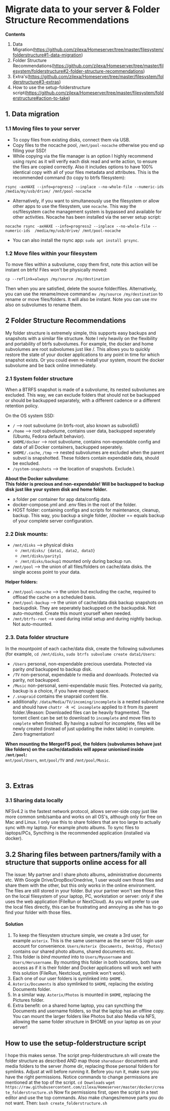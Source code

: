 # Migrate data to your server & Folder Structure Recommendations

**Contents**
1. Data Migration(https://github.com/zilexa/Homeserver/tree/master/filesystem/folderstructure#1-data-migration)
2. Folder Structure Recommendations(https://github.com/zilexa/Homeserver/tree/master/filesystem/folderstructure#2-folder-structure-recommendations)
3. Extra's(https://github.com/zilexa/Homeserver/tree/master/filesystem/folderstructure#3-extras)
4. How to use the setup-folderstructure script(https://github.com/zilexa/Homeserver/tree/master/filesystem/folderstructure#action-to-take)

## 1. Data migration 
### 1.1 Moving files to your server
- To copy files from existing disks, connect them via USB. 
- Copy files to the nocache pool, `/mnt/pool-nocache` otherwise you end up filling your SSD!
- While copying via the file manager is an option I highly recommend using rsync as it will verify each disk read and write action, to ensure the files are copied correctly. Also it includes options to have 100% identical copy with all of your files metadata and attributes. This is the recommended command (to copy to btrfs filesystem): 

`rsync -axHAXE --info=progress2 --inplace --no-whole-file --numeric-ids  /media/my/usb/drive/ /mnt/pool-nocache`
- Alternatively, if you want to simultaneously use the filesystem or allow other apps to use the filesystem, use `nocache`. This way the os/filesystem cache management system is bypassed and available for other activities. Nocache has been installed via the server setup script: 

`nocache rsync -axHAXE --info=progress2 --inplace --no-whole-file --numeric-ids  /media/my/usb/drive/ /mnt/pool-nocache`
- You can also install the rsync app: `sudo apt install grsync`. 

### 1.2 Move files within your filesystem
To move files within a subvolume, copy them first, note this action will be instant on btrfs! Files won't be physically moved: 

`cp --reflink=always /my/source /my/destination`

Then when you are satisfied, delete the source folder/files. 
Alternatively, you can use the rename/move command `mv /my/source /my/destination` to rename or move files/folders. It will also be instant. Note you can use mv also on subvolumes to rename them. 

## 2 Folder Structure Recommendations
My folder structure is extremely simple, this supports easy backups and snapshots with a similar file structure. 
Note I rely heavily on the flexibility and portability of btrfs subvolumes. 
For example, the docker and home subvolumes are root subvolumes just like /. This allows you to quickly restore the state of your docker applications to any point in time for which snapshot exists. Or you could even re-install your system, mount the docker subvolume and be back online immediately. 

### 2.1 System folder structure
When a BTRFS snapshot is made of a subvolume, its nested subvolumes are excluded. This way, we can exclude folders that should not be backupped or should be backupped separately, with a different cadence or a different retention policy.  

On the OS system SSD: 
- `/` --> root subvolume (in btrfs-root, also known as subvolid5)
- `/home` --> root subvolume, contains user data, backupped seperately (Ubuntu, Fedora default behavior).
- `$HOME/docker` --> root subvolume, contains non-expendable config and data of all Docker containers, backupped seperately.  
- `$HOME/.cache`, `/tmp` --> nested subvolumes are excluded when the parent subvol is snapshotted. These folders contain expendable data, should be excluded.  
- `/system-snapshots` --> the location of snapshots. Exclude.\

**About the Docker subvolume**:\
**This folder is precious and non-expendable! Will be backupped to backup disk just like your system disk and home folder.**
- a folder per container for app data/config data. 
- docker-compose.yml and .env files in the root of the folder.
- HOST folder: containing configs and scripts for maintenance, cleanup, backup. This way, you backup a single folder, /docker == equals backup of your complete server configuration. 

### 2.2 Disk mounts: 
- `/mnt/disks` --> physical disks
  - `/mnt/disks/ {data1, data2, data3}`
  - `/mnt/disks/parity1` 
  - `/mnt/disks/backup1` mounted only during backup run. 
- `/mnt/pool` --> the union of all files/folders on cache/data disks. the single access point to your data.

**Helper folders:**
- `/mnt/pool-nocache` --> the union but excluding the cache, required to offload the cache on a scheduled basis. 
- `/mnt/pool-backup` --> the union of cache/data disk backup snapshots on backupdisk. They are seperately backupped on the backupdisk. Not auto-mounted. Create this mount yourself when needed. 
- `/mnt/btrfs-root` --> used during initial setup and during nightly backup. Not auto-mounted.

### 2.3. Data folder structure
In the mountpoint of each cache/data disk, create the following subvolumes (for example, `cd /mnt/disks`, `sudo btrfs subvolume create data1/Users`: 
- `/Users` personal, non-expendable precious userdata. Protected via parity _and_ backupped to backup disk. 
- `/TV` non-personal, expendable tv media and downloads. Protected via parity, not backupped. 
- `/Music` non-personal, semi-expendable music files. Protected via parity, backup is a choice, if you have enough space. 
- `/.snapraid` contains the snapraid content file.
- additionally: `/data/Media/TV/incoming/incomplete` is a nested subvolume and should have `chattr -R +C incomplete` applied to it from its parent folder.\Reason: Downloaded files can be heavily fragmented. The torrent client can be set to download to `incomplete` and move files to `complete` when finished. By having a subvol for incomplete, files will be newly created (instead of just updating the index table) in complete. Zero fragmentation!

**When mounting the MergerFS pool, the folders (subvolumes behave just like folders) on the cache/datadisks will appear unionised inside `/mnt/pool`:**\
`mnt/pool/Users`, `mnt/pool/TV` and `/mnt/pool/Music`.  

&nbsp;

## 3. Extras 
### 3.1 Sharing data locally
NFSv4.2 is the fastest network protocol, allows server-side copy just like more common smb/samba and works on all OS's, although only for free on Mac and Linux. 
I only use this to share folders that are too large to actually sync with my laptop. For example photo albums. To sync files to laptops/PCs, Syncthing is the recommended application (installed via docker). 

## 3.2 Sharing files between partners/family with a structure that supports online access for all
The issue: My partner and I share photo albums, administrative documents etc. With Google Drive/DropBox/Onedrive, 1 user would own those files and share them with the other, but this only works in the online environment. The files are still stored in your folder. 
But your partner won't see those files on the local filesystem of your laptop, PC, workstation or server: only if she uses the web application (FileRun or NextCloud). As you will prefer to use the local files directly, this can be frustrating and annoying as she has to go find your folder with those files.

#### Solution
1. To keep the filesystem structure simple, we create a 3rd user, for example `asterix`. This is the same username as the server OS login user account for convenience. `Users/Asterix {Documents, Desktop, Photos}` contains our shared photo albums, shared documents etc. 
2. This folder is _bind mounted_ into to `Users/Myusername` and `Users/Herusername`. By mounting this folder in both locations, both have access as if it is their folder and Docker applications will work well with this solution (FileRun, Nextcloud, symlink won't work). 
3. Each one of our user folders is symlinked into `$HOME`.
4. `Asterix/Documents` is also symlinked to `$HOME`, replacing the existing Documents folder. 
5. In a similar way. `Asterix/Photos` is mounted in `$HOME`, replacing the Pictures folder. 
6. Extra benefit: on a shared home laptop, you can syncthing the Documents and username folders, so that the laptop has an offline copy. You can mount the larger folders like Photos but also Media via NFS, allowing the same folder structure in $HOME on your laptop as on your server! 

## How to use the setup-folderstructure script
I hope this makes sense. The script prep-folderstructure.sh will create the folder structure as described AND map those `shareduser` documents and media folders to the server /home dir, replacing those personal folders for symlinks. Adjust at will before running it.
Before you run it, make sure you have the right permissions. Notice commands to change permissions are mentioned at the top of the script. 
`cd Downloads`
`wget https://raw.githubusercontent.com/zilexa/Homeserver/master/docker/create_folderstructure.sh`
Now fix permissions first, open the script in a text editor and use the top commands. Also make changes/remove parts you do not want. Then: 
`bash create_folderstructure.sh`
